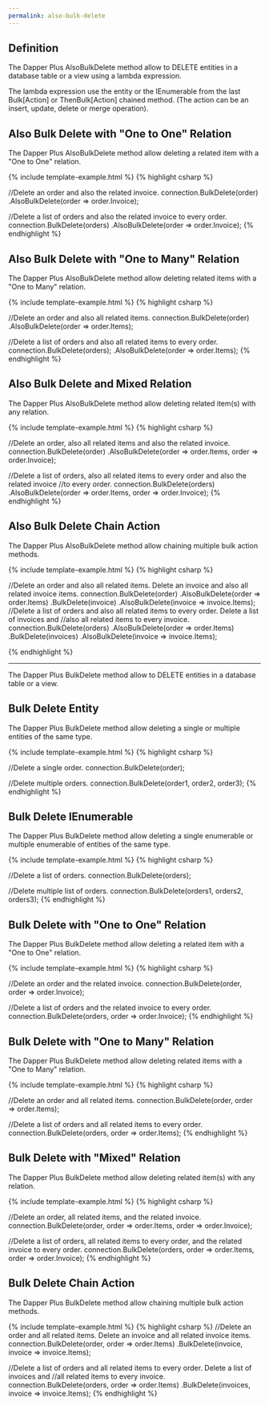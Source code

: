 ```yaml
---
permalink: also-bulk-delete
---
```


## Definition

The Dapper Plus AlsoBulkDelete method allow to DELETE entities in a database table or a view using a lambda expression.

The lambda expression use the entity or the IEnumerable<TEntity> from the last Bulk[Action] or ThenBulk[Action] chained method. (The action can be an insert, update, delete or merge operation).

## Also Bulk Delete with "One to One" Relation

The Dapper Plus AlsoBulkDelete method allow deleting a related item with a "One to One" relation.

{% include template-example.html %} 
{% highlight csharp %}

//Delete an order and also the related invoice.
connection.BulkDelete(order)
          .AlsoBulkDelete(order => order.Invoice);

//Delete a list of orders and also the related invoice to every order.
connection.BulkDelete(orders)
          .AlsoBulkDelete(order => order.Invoice);
{% endhighlight %}

## Also Bulk Delete with "One to Many" Relation

The Dapper Plus AlsoBulkDelete method allow deleting related items with a "One to Many" relation.

{% include template-example.html %} 
{% highlight csharp %}

//Delete an order and also all related items.
connection.BulkDelete(order)
          .AlsoBulkDelete(order => order.Items);

//Delete a list of orders and also all related items to every order.
connection.BulkDelete(orders);
          .AlsoBulkDelete(order => order.Items);
{% endhighlight %}

## Also Bulk Delete and Mixed Relation

The Dapper Plus AlsoBulkDelete method allow deleting related item(s) with any relation.

{% include template-example.html %} 
{% highlight csharp %}

//Delete an order, also all related items and also the related invoice.
connection.BulkDelete(order)
          .AlsoBulkDelete(order => order.Items, order => order.Invoice);

//Delete a list of orders, also all related items to every order and also the related invoice 
//to every order.
connection.BulkDelete(orders)
          .AlsoBulkDelete(order => order.Items, order => order.Invoice);
{% endhighlight %}

## Also Bulk Delete Chain Action

The Dapper Plus AlsoBulkDelete method allow chaining multiple bulk action methods.

{% include template-example.html %} 
{% highlight csharp %}

//Delete an order and also all related items. Delete an invoice and also all related invoice items.
connection.BulkDelete(order)
          .AlsoBulkDelete(order => order.Items)
          .BulkDelete(invoice)
          .AlsoBulkDelete(invoice => invoice.Items);
//Delete a list of orders and also all related items to every order. Delete a list of invoices and 
//also all related items to every invoice.
connection.BulkDelete(orders)
          .AlsoBulkDelete(order => order.Items)
          .BulkDelete(invoices)
          .AlsoBulkDelete(invoice => invoice.Items);

{% endhighlight %}

************************
The Dapper Plus BulkDelete method allow to DELETE entities in a database table or a view.

## Bulk Delete Entity

The Dapper Plus BulkDelete method allow deleting a single or multiple entities of the same type.

{% include template-example.html %} 
{% highlight csharp %}

//Delete a single order.
connection.BulkDelete(order);

//Delete multiple orders.
connection.BulkDelete(order1, order2, order3);
{% endhighlight %}

## Bulk Delete IEnumerable<TEntity>

The Dapper Plus BulkDelete method allow deleting a single enumerable or multiple enumerable of entities of the same type.

{% include template-example.html %} 
{% highlight csharp %}

//Delete a list of orders.
connection.BulkDelete(orders);

//Delete multiple list of orders.
connection.BulkDelete(orders1, orders2, orders3);
{% endhighlight %}

## Bulk Delete with "One to One" Relation

The Dapper Plus BulkDelete method allow deleting a related item with a "One to One" relation.

{% include template-example.html %} 
{% highlight csharp %}

//Delete an order and the related invoice.
connection.BulkDelete(order, order => order.Invoice);

//Delete a list of orders and the related invoice to every order.
connection.BulkDelete(orders, order => order.Invoice);
{% endhighlight %}

## Bulk Delete with "One to Many" Relation

The Dapper Plus BulkDelete method allow deleting related items with a "One to Many" relation.

{% include template-example.html %} 
{% highlight csharp %}

//Delete an order and all related items.
connection.BulkDelete(order, order => order.Items);

//Delete a list of orders and all related items to every order.
connection.BulkDelete(orders, order => order.Items);
{% endhighlight %}

## Bulk Delete with "Mixed" Relation

The Dapper Plus BulkDelete method allow deleting related item(s) with any relation.


{% include template-example.html %} 
{% highlight csharp %}

//Delete an order, all related items, and the related invoice.
connection.BulkDelete(order, order => order.Items, order => order.Invoice);

//Delete a list of orders, all related items to every order, and the related invoice to every order.
connection.BulkDelete(orders, order => order.Items, order => order.Invoice);
{% endhighlight %}

## Bulk Delete Chain Action

The Dapper Plus BulkDelete method allow chaining multiple bulk action methods.

{% include template-example.html %} 
{% highlight csharp %}
//Delete an order and all related items. Delete an invoice and all related invoice items.
connection.BulkDelete(order, order => order.Items)
          .BulkDelete(invoice, invoice => invoice.Items);

//Delete a list of orders and all related items to every order. Delete a list of invoices and 
//all related items to every invoice.
connection.BulkDelete(orders, order => order.Items)
          .BulkDelete(invoices, invoice => invoice.Items);
{% endhighlight %}
